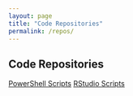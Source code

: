 ```yaml
---
layout: page
title: "Code Repositories"
permalink: /repos/
---
```


## Code Repositories ##

[PowerShell Scripts](https://github.com/dfernandes25/powershell)
[RStudio Scripts](https://github.com/dfernandes25/r)

<!-- 
This is the base Jekyll theme. You can find out more info about customizing your Jekyll theme, as well as basic Jekyll usage documentation at [jekyllrb.com](https://jekyllrb.com/)

You can find the source code for Minima at GitHub:
[jekyll][jekyll-organization] /
[minima](https://github.com/jekyll/minima)

You can find the source code for Jekyll at GitHub:
[jekyll][jekyll-organization] /
[jekyll](https://github.com/jekyll/jekyll)


[jekyll-organization]: https://github.com/jekyll
-->
